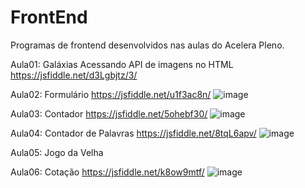 # FrontEnd
Programas de frontend desenvolvidos nas aulas do Acelera Pleno.

Aula01: Galáxias
Acessando API de imagens no HTML
https://jsfiddle.net/d3Lgbjtz/3/

Aula02: Formulário
https://jsfiddle.net/u1f3ac8n/
![image](https://github.com/MayzaAlv/AceleraPleno-FrontEnd/assets/89316731/d844df80-f733-43aa-a094-3da1546d3f7c)

Aula03: Contador 
https://jsfiddle.net/5ohebf30/
![image](https://github.com/MayzaAlv/AceleraPleno-FrontEnd/assets/89316731/5af6a7a5-b1e0-4928-b912-54ef0e12985f)

Aula04: Contador de Palavras
https://jsfiddle.net/8tqL6apv/
![image](https://github.com/MayzaAlv/AceleraPleno-FrontEnd/assets/89316731/7c7a51a2-a342-499b-9f8b-e1cfb62e5d0f)

Aula05: Jogo da Velha

Aula06: Cotação
https://jsfiddle.net/k8ow9mtf/
![image](https://github.com/MayzaAlv/AceleraPleno-FrontEnd/assets/89316731/9a4f20a4-1d0f-4deb-a674-e8cb9c6faf73)
